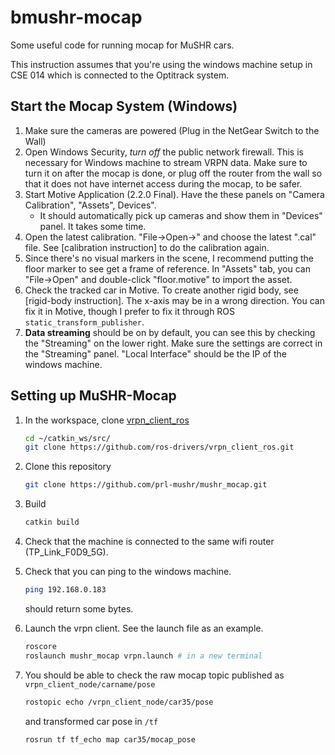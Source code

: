 # bmushr-mocap

Some useful code for running mocap for MuSHR cars.



This instruction assumes that you're using the windows machine setup in CSE 014 which is connected to the Optitrack system.



## Start the Mocap System (Windows)

1. Make sure the cameras are powered (Plug in the NetGear Switch to the Wall)
2. Open Windows Security, *turn off* the public network firewall. This is necessary for Windows machine to stream VRPN data. Make sure to turn it on after the mocap is done, or plug off the router from the wall so that it does not have internet access during the mocap, to be safer.
3. Start Motive Application (2.2.0 Final). Have the these panels on "Camera Calibration", "Assets", Devices".
   - It should automatically pick up cameras and show them in "Devices" panel. It takes some time.
4. Open the latest calibration. "File->Open->" and choose the latest ".cal" file. See [calibration instruction] to do the calibration again.
5. Since there's no visual markers in the scene, I recommend putting the floor marker to see get a frame of reference. In "Assets" tab, you can "File->Open" and double-click "floor.motive" to import the asset. 
6. Check the tracked car in Motive. To create another rigid body, see [rigid-body instruction]. The x-axis may be in a wrong direction. You can fix it in Motive, though I prefer to fix it through ROS `static_transform_publisher`.
7. __Data streaming__ should be on by default, you can see this by checking the "Streaming" on the lower right. Make sure the settings are correct in the "Streaming" panel. "Local Interface" should be the IP of the windows machine.



## Setting up MuSHR-Mocap

1. In the workspace, clone [vrpn_client_ros](https://github.com/ros-drivers/vrpn_client_ros)

   ```bash
   cd ~/catkin_ws/src/
   git clone https://github.com/ros-drivers/vrpn_client_ros.git
   ```

2. Clone this repository

   ```bash
   git clone https://github.com/prl-mushr/mushr_mocap.git
   ```

3. Build

   ```bash
   catkin build
   ```

4. Check that the machine is connected to the same wifi router (TP_Link_F0D9_5G).

5. Check that you can ping to the windows machine. 

   ```bash
   ping 192.168.0.183
   ```

   should return some bytes.

6. Launch the vrpn client. See the launch file as an example.

   ```bash
   roscore 
   roslaunch mushr_mocap vrpn.launch # in a new terminal
   ```

7. You should be able to check the raw mocap topic published as `vrpn_client_node/carname/pose`

   ```bash
   rostopic echo /vrpn_client_node/car35/pose
   ```

   and transformed car pose in `/tf`

   ```bash
   rosrun tf tf_echo map car35/mocap_pose
   ```

   